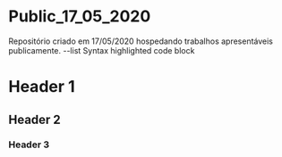 # Public_17_05_2020
Repositório criado em 17/05/2020 hospedando trabalhos apresentáveis publicamente.
--list
Syntax highlighted code block
# Header 1
## Header 2
### Header 3




